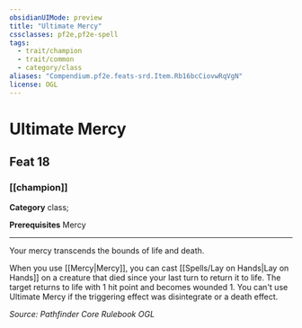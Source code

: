 ```yaml
---
obsidianUIMode: preview
title: "Ultimate Mercy"
cssclasses: pf2e,pf2e-spell
tags:
  - trait/champion
  - trait/common
  - category/class
aliases: "Compendium.pf2e.feats-srd.Item.Rb16bcCiovwRqVgN"
license: OGL
---
```

# Ultimate Mercy
## Feat 18
### [[champion]]

**Category** class; 



**Prerequisites** Mercy
* * *
Your mercy transcends the bounds of life and death.

When you use [[Mercy|Mercy]], you can cast [[Spells/Lay on Hands|Lay on Hands]] on a creature that died since your last turn to return it to life. The target returns to life with 1 hit point and becomes wounded 1. You can't use Ultimate Mercy if the triggering effect was disintegrate or a death effect.

*Source: Pathfinder Core Rulebook*
*OGL*